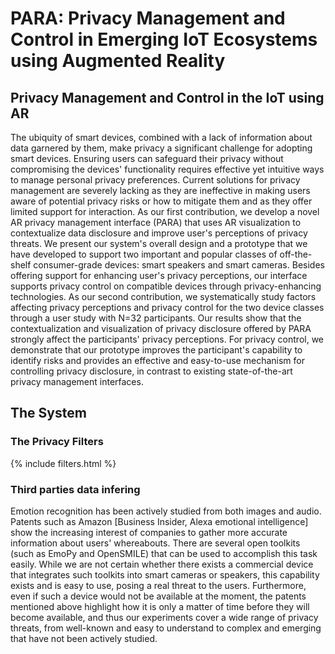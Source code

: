 # PARA: Privacy Management and Control in Emerging IoT Ecosystems using Augmented Reality

## Privacy Management and Control in the IoT using AR

The ubiquity of smart devices, combined with a lack of information about data garnered by them, make privacy a significant challenge for adopting smart devices. Ensuring users can safeguard their privacy without compromising the devices' functionality requires effective yet intuitive ways to manage personal privacy preferences. Current solutions for privacy management are severely lacking as they are ineffective in making users aware of potential privacy risks or how to mitigate them and as they offer limited support for interaction. As our first contribution, we develop a novel AR privacy management interface (PARA) that uses AR visualization to contextualize data disclosure and improve user's perceptions of privacy threats. We present our system's overall design and a prototype that we have developed to support two important and popular classes of off-the-shelf consumer-grade devices:  smart speakers and smart cameras. Besides offering support for enhancing user's privacy perceptions, our interface supports privacy control on compatible devices through privacy-enhancing technologies. As our second contribution, we systematically study factors affecting privacy perceptions and privacy control for the two device classes through a user study with N=32 participants. Our results show that the contextualization and visualization of privacy disclosure offered by PARA strongly affect the participants' privacy perceptions. For privacy control, we demonstrate that our prototype improves the participant's capability to identify risks and provides an effective and easy-to-use mechanism for controlling privacy disclosure, in contrast to existing state-of-the-art privacy management interfaces. 



## The System



### The Privacy Filters

{% include filters.html %}


### Third parties data infering 

Emotion recognition has been actively studied from both images and audio. Patents such as Amazon [Business Insider, Alexa emotional intelligence] show the increasing interest of companies to gather more accurate information about users' whereabouts. There are several open toolkits (such as EmoPy and OpenSMILE) that can be used to accomplish this task easily. While we are not certain whether there exists a commercial device that integrates such toolkits into smart cameras or speakers, this capability exists and is easy to use, posing a real threat to the users. Furthermore, even if such a device would not be available at the moment, the patents mentioned above highlight how it is only a matter of time before they will become available, and thus our experiments cover a wide range of privacy threats, from well-known and easy to understand to complex and emerging that have not been actively studied.


